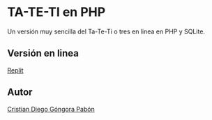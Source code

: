 # TA-TE-TI en PHP

Un versión muy sencilla del Ta-Te-Ti o tres en linea en PHP y SQLite.

## Versión en linea

[Replit](https://ta-te-ti.cristian-diegod.repl.co/)

## Autor

[Cristian Diego Góngora Pabón](https://www.linkedin.com/in/cristiangongora/)
